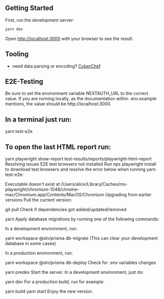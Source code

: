
## Getting Started

First, run the development server:

```bash
yarn dev
```

Open [http://localhost:3000](http://localhost:3000) with your browser to see the result.

## Tooling

- need data parsing or encoding? [CyberChef](https://gchq.github.io/CyberChef/)


## E2E-Testing

Be sure to set the environment variable NEXTAUTH_URL to the correct value. If you are running locally, as the documentation within .env.example mentions, the value should be http://localhost:3000.



## In a terminal just run:

yarn test-e2e

## To open the last HTML report run:

yarn playwright show-report test-results/reports/playwright-html-report
Resolving issues
E2E test browsers not installed
Run npx playwright install to download test browsers and resolve the error below when running yarn test-e2e:

Executable doesn't exist at /Users/alice/Library/Caches/ms-playwright/chromium-1048/chrome-mac/Chromium.app/Contents/MacOS/Chromium
Upgrading from earlier versions
Pull the current version:

git pull
Check if dependencies got added/updated/removed

yarn
Apply database migrations by running one of the following commands:

In a development environment, run:

yarn workspace @sln/prisma db-migrate
(This can clear your development database in some cases)

In a production environment, run:

yarn workspace @sln/prisma db-deploy
Check for .env variables changes

yarn predev
Start the server. In a development environment, just do:

yarn dev
For a production build, run for example:

yarn build
yarn start
Enjoy the new version.
